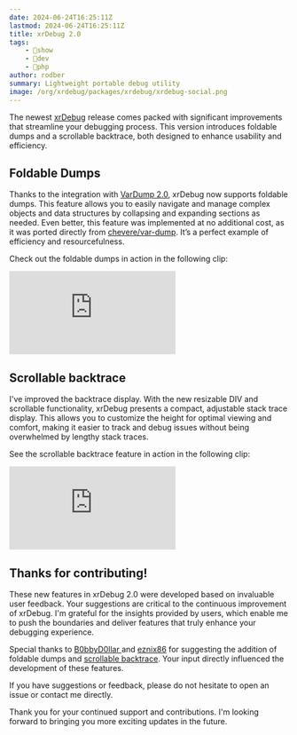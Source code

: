 ```yaml
---
date: 2024-06-24T16:25:11Z
lastmod: 2024-06-24T16:25:11Z
title: xrDebug 2.0
tags:
    - 🤯show
    - 🔬dev
    - 🐘php
author: rodber
summary: Lightweight portable debug utility
image: /org/xrdebug/packages/xrdebug/xrdebug-social.png
---
```


The newest [xrDebug](https://xrdebug.com) release comes packed with significant improvements that streamline your debugging process. This version introduces foldable dumps and a scrollable backtrace, both designed to enhance usability and efficiency.

## Foldable Dumps

Thanks to the integration with [VarDump 2.0](./2024-06-03-chevere-var-dump-2.0.md), xrDebug now supports foldable dumps. This feature allows you to easily navigate and manage complex objects and data structures by collapsing and expanding sections as needed. Even better, this feature was implemented at no additional cost, as it was ported directly from [chevere/var-dump](https://github.com/chevere/var-dump). It’s a perfect example of efficiency and resourcefulness.

Check out the foldable dumps in action in the following clip:

<div class="embed-responsive embed-responsive-16by9">
  <iframe class="embed-responsive-item m-0" src="https://www.youtube.com/embed/7qAXqBsbiJU" frameborder="0" allow="accelerometer; autoplay; clipboard-write; encrypted-media; gyroscope; picture-in-picture" allowfullscreen></iframe>
</div>

## Scrollable backtrace

I've improved the backtrace display. With the new resizable DIV and scrollable functionality, xrDebug presents a compact, adjustable stack trace display. This allows you to customize the height for optimal viewing and comfort, making it easier to track and debug issues without being overwhelmed by lengthy stack traces.

See the scrollable backtrace feature in action in the following clip:

<div class="embed-responsive embed-responsive-16by9">
  <iframe class="embed-responsive-item m-0" src="https://www.youtube.com/embed/7nHDDJSKYhE" frameborder="0" allow="accelerometer; autoplay; clipboard-write; encrypted-media; gyroscope; picture-in-picture" allowfullscreen></iframe>
</div>

## Thanks for contributing!

These new features in xrDebug 2.0 were developed based on invaluable user feedback. Your suggestions are critical to the continuous improvement of xrDebug. I'm grateful for the insights provided by users, which enable me to push the boundaries and deliver features that truly enhance your debugging experience.

Special thanks to [B0bbyD0llar ](https://github.com/chevere/var-dump/issues/5) and [eznix86](https://github.com/xrdebug/php/issues/87) for suggesting the addition of foldable dumps and [scrollable backtrace](https://github.com/xrdebug/xrdebug/issues/49). Your input directly influenced the development of these features.

If you have suggestions or feedback, please do not hesitate to open an issue or contact me directly.

Thank you for your continued support and contributions. I'm looking forward to bringing you more exciting updates in the future.

